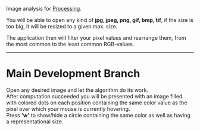 Image analysis for <a href="http://processing.org">Processing</a>.

You will be able to open any kind of <b>jpg, jpeg, png, gif, bmp, tif</b>,
if the size is too big, it will be resized to a given max. size.

The application then will filter your pixel values and rearrange them,
from the most common to the least common RGB-values.

<hr>

<h1>Main Development Branch</h1>

<p>
Open any desired image and let the algorithm do its work.<br>
After computation succeeded you will be presented with an image filled with colored dots 
on each position containing the same color value as the pixel over which your mouse is 
currently hovering.<br>
Press <b>'w'</b> to show/hide a circle containing the same color as well as having a
representational size.
</p>
